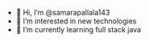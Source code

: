 - 👋 Hi, I’m @samarapallala143
- 👀 I’m interested in new technologies
- 🌱 I’m currently learning full stack java


<!---
samarapallala143/samarapallala143 is a ✨ special ✨ repository because its `README.md` (this file) appears on your GitHub profile.
You can click the Preview link to take a look at your changes.
--->
